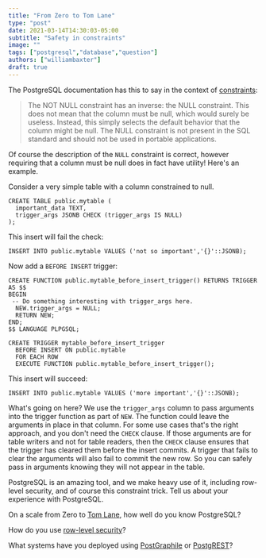 ```yaml
---
title: "From Zero to Tom Lane"
type: "post"
date: 2021-03-14T14:30:03-05:00
subtitle: "Safety in constraints"
image: ""
tags: ["postgresql","database","question"]
authors: ["williambaxter"]
draft: true
---
```


The PostgreSQL documentation has this to say in the context of
[constraints](https://www.postgresql.org/docs/13/ddl-constraints.html#id-1.5.4.6.6):

> The NOT NULL constraint has an inverse: the NULL constraint. This does not mean that the column must be null, which would surely be useless. Instead, this simply selects the default behavior that the column might be null. The NULL constraint is not present in the SQL standard and should not be used in portable applications.

Of course the description of the `NULL` constraint is correct, however requiring
that a column must be null does in fact have utility! Here's an example.

Consider a very simple table with a column constrained to null.
```postgresql
CREATE TABLE public.mytable (
  important_data TEXT,
  trigger_args JSONB CHECK (trigger_args IS NULL)
);
```

This insert will fail the check:
```postgresql
INSERT INTO public.mytable VALUES ('not so important','{}'::JSONB);
```

Now add a `BEFORE INSERT` trigger:
```postgresql
CREATE FUNCTION public.mytable_before_insert_trigger() RETURNS TRIGGER AS $$
BEGIN
 -- Do something interesting with trigger_args here.
  NEW.trigger_args = NULL;
  RETURN NEW;
END;
$$ LANGUAGE PLPGSQL;

CREATE TRIGGER mytable_before_insert_trigger
  BEFORE INSERT ON public.mytable
  FOR EACH ROW
  EXECUTE FUNCTION public.mytable_before_insert_trigger();
```

This insert will succeed:
```postgresql
INSERT INTO public.mytable VALUES ('more important','{}'::JSONB);
```

What's going on here? We use the `trigger_args` column to pass arguments into
the trigger function as part of `NEW`. The function could leave the arguments
in place in that column.  For some use cases that's the right approach, and
you don't need the `CHECK` clause. If those arguments are for table writers
and not for table readers, then the `CHECK` clause ensures that the trigger
has cleared them before the insert commits. A trigger that fails to clear the
arguments will also fail to commit the new row. So you can safely pass in
arguments knowing they will not appear in the table.

PostgreSQL is an amazing tool, and we make heavy use of it, including
row-level security, and of course this constraint trick. Tell us about your
experience with PostgreSQL.

On a scale from Zero to [Tom
Lane](https://en.wikipedia.org/wiki/Tom_Lane_(computer_scientist)), how well do you know PostgreSQL?

How do you use
[row-level security](https://www.postgresql.org/docs/13/ddl-rowsecurity.html)?

What systems have you deployed using
[PostGraphile](https://www.graphile.org/)
or
[PostgREST](https://postgrest.org/)?

